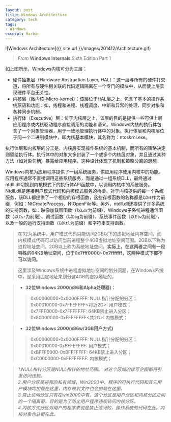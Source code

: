 ```yaml
---
layout: post
title: Windows Architecture
category: tech
tags:
- Windows
excerpt: Harbin
---
```


![Windows Architecture]({{ site.url }}/images/201412/Architecture.gif)    

> *From* **Windows Internals** Sixth Edition Part 1

如上图所示，Windows内核可分为三层：  
   
* 硬件抽象层（Hardware Abstraction Layer, HAL）：这一层与所有的硬件打交道，将所有与硬件相关联的代码逻辑隔离在一个专门的模块中，从而使上层实现硬件平台无关性。    
* 内核层（微内核-Micro-kernel）：该层位于HAL层之上，包含了基本的操作系统原语和功能：如，线程和进程、线程调度、中断和异常的处理、同步对象和各种同步机制。    
* 执行体（Executive）层：位于内核层之上，该层的目的是提供一些可供上层应用程序或内核驱动程序直接调用的功能和语义。Windows内核的执行体包含了一个对象管理器，用于一致地管理执行体中的对象。执行体层和内核层位于同一个二进制模块中，即内核基本模块，其名称为：ntoskrnl.exe。    

执行体层和内核层的分工是，内核层实现操作系统的基本机制，而所有的策略决定则留给执行体。执行体中的对象大多封装了一个或多个内核层对象，并且通过某种方法（如对象句柄）暴露给应用程序。这种设计体现了机制和策略分离的思想。    

Windows内核为应用程序提供了一组系统服务，供应用程序使用内核中的功能。应用程序通常不直接调用这些系统服务，而是通过一组系统DLL，最终通过ntdll.dll切换到内核模式下的执行体API函数中，以调用内核中的系统服务。Ntdll.dll是连接用户模式代码和内核模式服务的桥梁。对于内核提供的每一个系统服务，该DLL都提供了一个相应的存根函数，这些存根函数的名称都是以`Nt`作为前缀，例如：NtCreateProcess、NtOpenFile等。另外，ntdll.dll还提供了许多系统的支持函数，如：映像加载器函数（以`Ldr`为前缀）、Windows子系统进程通信函数（以`Csr`为前缀）、调试函数（以`Dbg`为前缀）、系统事件函数（以`Etw`为前缀），以及一般的运行支持函数（以`Rtl`为前缀）和字符串支持函数。

>在32为系统中，用户模式代码只能访问2GB以下的虚拟地址内存空间，而内核模式代码可以访问当前进程整个4GB虚拟地址空间范围。2GB以下称为进程地址空间，2GB以上称为系统地址空间。**实际上，在这两者之间有一段特殊的64KB地址空间，位于0x7fff0000~0x7fffffff，这两种模式下都不可以访问。**      

>这里涉及Windows系统中进程虚拟地址空间的划分问题，在Windows系统中，是采用固定地址来划分这4GB的虚拟地址的。      
  
>* **32位Windows 2000(x86和Alpha处理器)：**
>> 0x00000000-0x0000FFFF: NULL指针分配的分区；    
>> 0x00010000-0x7FFEFFFF<将近2G>: 用户模式；     
>> 0x7FFF0000-0x7FFFFFFF: 64KB禁止进入分区；     
>> 0x80000000-0xFFFFFFFF<共2G>: 内核模式；
         
>* **32位Windows 2000(x86w/3GB用户方式)**
>> 0x00000000-0x0000FFFF: NULL指针分配的分区；    
>> 0x00010000-0xBFFEFFFF: 用户模式；    
>> 0xBFFF0000-0xBFFFFFFF: 64KB禁止进入分区；        
>> 0xC0000000-0xFFFFFFFF: 内核模式；    

>*1.NULL指针分区是NULL指针的地址范围。 对这个区域的读写企图都将引发访问违规。      
2.用户分区是进程的私有领域，Win2000中，程序的可执行代码和其它用户模块均加载在这里，内存映射文件也会加载在这里。     
3.禁止访问分区只有在win2000中有。这个分区是用户分区和内核分区之间的一个隔离带，目的是为了防止用户程序违规访问内核分区。     
4.内核方式分区对用户的程序来说是禁止访问的，操作系统的代码在此。内核对象也驻留在此。*    

